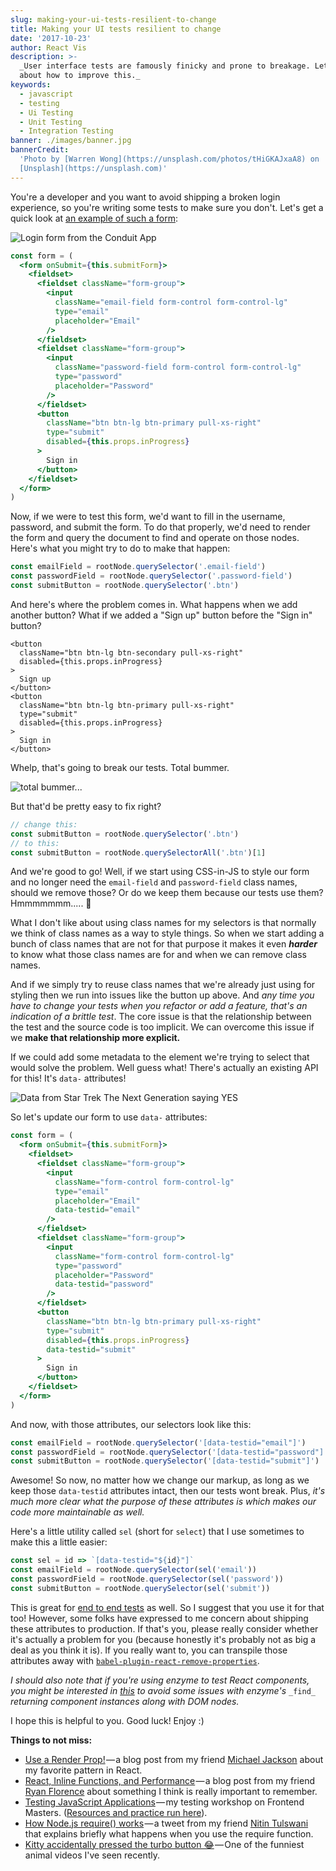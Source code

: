 ```yaml
---
slug: making-your-ui-tests-resilient-to-change
title: Making your UI tests resilient to change
date: '2017-10-23'
author: React Vis
description: >-
  _User interface tests are famously finicky and prone to breakage. Let's talk
  about how to improve this._
keywords:
  - javascript
  - testing
  - Ui Testing
  - Unit Testing
  - Integration Testing
banner: ./images/banner.jpg
bannerCredit:
  'Photo by [Warren Wong](https://unsplash.com/photos/tHiGKAJxaA8) on
  [Unsplash](https://unsplash.com)'
---
```


You're a developer and you want to avoid shipping a broken login experience, so
you're writing some tests to make sure you don't. Let's get a quick look at
[an example of such a form](https://github.com/uber/react-vis/testing-workshop/blob/1938d6fc2048e55362679905f700f938a3b497c4/client/src/screens/login.js#L50-L82):

![Login form from the Conduit App](./images/0.png)

```jsx
const form = (
  <form onSubmit={this.submitForm}>
    <fieldset>
      <fieldset className="form-group">
        <input
          className="email-field form-control form-control-lg"
          type="email"
          placeholder="Email"
        />
      </fieldset>
      <fieldset className="form-group">
        <input
          className="password-field form-control form-control-lg"
          type="password"
          placeholder="Password"
        />
      </fieldset>
      <button
        className="btn btn-lg btn-primary pull-xs-right"
        type="submit"
        disabled={this.props.inProgress}
      >
        Sign in
      </button>
    </fieldset>
  </form>
)
```

Now, if we were to test this form, we'd want to fill in the username, password,
and submit the form. To do that properly, we'd need to render the form and query
the document to find and operate on those nodes. Here's what you might try to do
to make that happen:

```js
const emailField = rootNode.querySelector('.email-field')
const passwordField = rootNode.querySelector('.password-field')
const submitButton = rootNode.querySelector('.btn')
```

And here's where the problem comes in. What happens when we add another button?
What if we added a "Sign up" button before the "Sign in" button?

```
<button
  className="btn btn-lg btn-secondary pull-xs-right"
  disabled={this.props.inProgress}
>
  Sign up
</button>
<button
  className="btn btn-lg btn-primary pull-xs-right"
  type="submit"
  disabled={this.props.inProgress}
>
  Sign in
</button>
```

Whelp, that's going to break our tests. Total bummer.

![total bummer...](./images/1.gif)

But that'd be pretty easy to fix right?

```js
// change this:
const submitButton = rootNode.querySelector('.btn')
// to this:
const submitButton = rootNode.querySelectorAll('.btn')[1]
```

And we're good to go! Well, if we start using CSS-in-JS to style our form and no
longer need the `email-field` and `password-field` class names, should we remove
those? Or do we keep them because our tests use them? Hmmmmmmm..... 🤔

What I don't like about using class names for my selectors is that normally we
think of class names as a way to style things. So when we start adding a bunch
of class names that are not for that purpose it makes it even **_harder_** to
know what those class names are for and when we can remove class names.

And if we simply try to reuse class names that we're already just using for
styling then we run into issues like the button up above. And _any time you have
to change your tests when you refactor or add a feature, that's an indication of
a brittle test_. The core issue is that the relationship between the test and
the source code is too implicit. We can overcome this issue if we **make that
relationship more explicit.**

If we could add some metadata to the element we're trying to select that would
solve the problem. Well guess what! There's actually an existing API for this!
It's `data-` attributes!

![Data from Star Trek The Next Generation saying YES](./images/2.gif)

So let's update our form to use `data-` attributes:

```jsx
const form = (
  <form onSubmit={this.submitForm}>
    <fieldset>
      <fieldset className="form-group">
        <input
          className="form-control form-control-lg"
          type="email"
          placeholder="Email"
          data-testid="email"
        />
      </fieldset>
      <fieldset className="form-group">
        <input
          className="form-control form-control-lg"
          type="password"
          placeholder="Password"
          data-testid="password"
        />
      </fieldset>
      <button
        className="btn btn-lg btn-primary pull-xs-right"
        type="submit"
        disabled={this.props.inProgress}
        data-testid="submit"
      >
        Sign in
      </button>
    </fieldset>
  </form>
)
```

And now, with those attributes, our selectors look like this:

```js
const emailField = rootNode.querySelector('[data-testid="email"]')
const passwordField = rootNode.querySelector('[data-testid="password"]')
const submitButton = rootNode.querySelector('[data-testid="submit"]')
```

Awesome! So now, no matter how we change our markup, as long as we keep those
`data-testid` attributes intact, then our tests wont break. Plus, _it's much
more clear what the purpose of these attributes is which makes our code more
maintainable as well._

Here's a little utility called `sel` (short for `select`) that I use sometimes
to make this a little easier:

```js
const sel = id => `[data-testid="${id}"]`
const emailField = rootNode.querySelector(sel('email'))
const passwordField = rootNode.querySelector(sel('password'))
const submitButton = rootNode.querySelector(sel('submit'))
```

This is great for
[end to end tests](https://github.com/uber/react-vis/testing-workshop/blob/1938d6fc2048e55362679905f700f938a3b497c4/cypress/e2e/post_spec.js)
as well. So I suggest that you use it for that too! However, some folks have
expressed to me concern about shipping these attributes to production. If that's
you, please really consider whether it's actually a problem for you (because
honestly it's probably not as big a deal as you think it is). If you really want
to, you can transpile those attributes away with
[`babel-plugin-react-remove-properties`](https://www.npmjs.com/package/babel-plugin-react-remove-properties).

_I should also note that if you're using enzyme to test React components, you
might be interested in_ [_this_](https://github.com/uber/react-vis/enzyme-sel)
_to avoid some issues with enzyme's_ `_find_` _returning component instances
along with DOM nodes._

I hope this is helpful to you. Good luck! Enjoy :)

**Things to not miss:**

- [Use a Render Prop!](https://cdb.reacttraining.com/use-a-render-prop-50de598f11ce) — a
  blog post from my friend [Michael Jackson](https://twitter.com/mjackson) about
  my favorite pattern in React.
- [React, Inline Functions, and Performance](https://cdb.reacttraining.com/react-inline-functions-and-performance-bdff784f5578) — a
  blog post from my friend [Ryan Florence](https://twitter.com/ryanflorence)
  about something I think is really important to remember.
- [Testing JavaScript Applications](https://frontendmasters.com/courses/testing-javascript) — my
  testing workshop on Frontend Masters.
  ([Resources and practice run here](/workshops/#testing-javascript-applications)).
- [How Node.js require() works](https://twitter.com/NTulswani/status/916961093280456705) — a
  tweet from my friend [Nitin Tulswani](https://twitter.com/NTulswani) that
  explains briefly what happens when you use the require function.
- [Kitty accidentally pressed the turbo button 😂](https://twitter.com/AMAZlNGNATURE/status/916203902596296704) — One
  of the funniest animal videos I've seen recently.
